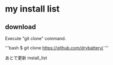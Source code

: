 # my install list

## download

Execute "git clone" command.

'''bash
$ git clone https://github.com/drybattery/
'''

あとで更新
install_list
